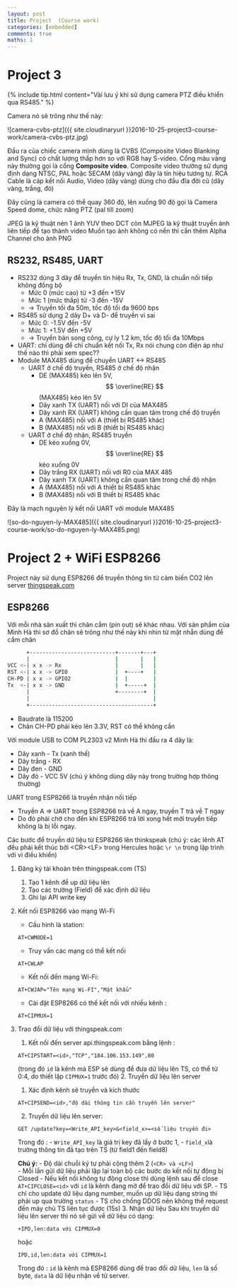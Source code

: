 ```yaml
---
layout: post
title: Project  (Course work)
categories: [embedded]
comments: true
maths: 1
---
```


# Project 3

{% include tip.html content="Vài lưu ý khi sử dụng camera PTZ điều khiển qua RS485." %}
 

Camera nó sẽ trông như thế này: 

![camera-cvbs-ptz]({{ site.cloudinaryurl }}2016-10-25-project3-course-work/camera-cvbs-ptz.jpg)

Đầu ra của chiếc camera mình dùng là CVBS (Composite Video Blanking and Sync) có chất lượng thấp hơn so với RGB hay S-video. Cổng màu vàng này thường gọi là cổng **Composite video**. Composite video thường sử dụng định dạng NTSC, PAL hoặc SECAM (dây vàng) đây là tín hiệu tương tự.
RCA Cable là cáp kết nối Audio, Video (dây vàng) dùng cho đầu đĩa đời cũ (dây vàng, trắng, đỏ)

Đây cũng là camera có thể quay 360 độ, lên xuống 90 độ gọi là Camera Speed dome, chức năng PTZ (pal till zoom)


JPEG là kỹ thuật nén 1 ảnh YUV theo DCT còn MJPEG là kỹ thuật truyền ảnh liên tiếp để tạo thành video
Muốn tạo ảnh không có nền thì cần thêm Alpha Channel cho ảnh PNG

## RS232, RS485, UART

- RS232 dùng 3 dây để truyền tín hiệu Rx, Tx, GND, là chuẩn nối tiếp không đồng bộ 
  - Mức 0 (mức cao) từ +3 đến +15V
  - Mức 1 (mức thấp) từ -3 đến -15V
  - -> Truyền tối đa 50m, tốc độ tối đa 9600 bps
- RS485 sử dụng 2 dây D+ và D- để truyền vi sai
  - Mức 0: -1.5V đến -5V
  - Mức 1: +1.5V đến +5V
  - -> Truyền bán song công, cự ly 1.2 km, tốc độ tối đa 10Mbps
- UART: chỉ dùng để chỉ chuẩn kết nối Tx, Rx nói chung còn điện áp như thế nào thì phải xem spec??
- Module MAX485 dùng để chuyển UART <-> RS485
  - UART ở chế độ truyền, RS485 ở chế độ nhận
    - DE (MAX485) kéo lên 5V, $$ \overline{RE} $$ (MAX485) kéo lên 5V
    - Dây xanh TX (UART) nối với DI của MAX485
    - Dây xanh RX (UART) không cần quan tâm trong chế độ truyền 
    - A (MAX485) nối với A (thiết bị RS485 khác)
    - B (MAX485) nối với B (thiết bị RS485 khác)
  - UART ở chế độ nhận, RS485 truyền
    - DE kéo xuống 0V, $$ \overline{RE} $$ kéo xuống 0V
    - Dây trắng RX (UART) nối với R0 của MAX 485
    - Dây xanh TX (UART) không cần quan tâm trong chế độ nhận
    - A (MAX485) nối với A thiết bị RS485 khác
    - B (MAX485) nối với B thiết bị RS485 khác


Đây là mạch nguyên lý kết nối UART với module MAX485

  ![so-do-nguyen-ly-MAX485]({{ site.cloudinaryurl }}2016-10-25-project3-course-work/so-do-nguyen-ly-MAX485.png)

# Project 2 + WiFi ESP8266

Project này sử dụng ESP8266 để truyền thông tin từ cảm biến CO2 lên server [thingspeak.com](https://thingspeak.com/) 

## ESP8266
Với mỗi nhà sản xuất thì chân cắm (pin out) sẽ khác nhau. Với sản phẩm của Minh Hà thì sơ đồ chân sẽ trông như thế này khi nhìn từ mặt nhẵn dùng để cắm chân
```bash
      +---------------------------+-------+---+
      |                           |       |   |
VCC <-| x x -> Rx                 |       |   |
RST <-| x x -> GPIO               |  +----+   |
CH-PD | x x -> GPIO2              |  |        |
Tx  <-| x x -> GND                |  +-----+  |
      |                           +--------+  |
      |                                       |
      +---------------------------------------+

```

- Baudrate là 115200
- Chân CH-PD phải kéo lên 3.3V, RST có thể không cần

Với module USB to COM PL2303 v2 Minh Hà thì đầu ra 4 dây là: 

- Dây xanh - Tx (xanh thế)
- Dây trắng - RX
- Dây đen - GND
- Dây đỏ - VCC 5V (chú ý không dùng dây này trong trường hợp thông thường)

UART trong ESP8266 là truyền nhận nối tiếp

- Truyền A => UART trong ESP8266 trả về A ngay, truyền T trả về T ngay
- Do đó phải chờ cho đến khi ESP8266 trả lời xong hết mới truyền tiếp không là bị lỗi ngay.

Các bước để truyền dữ liệu từ ESP8266 lên thinkspeak (chú ý: các lênh AT đều phải kết thúc bởi \<CR\>\<LF\> trong Hercules hoặc `\r \n` trong lập trình với vi điều khiển)

1. Đăng ký tài khoản trên thingspeak.com (TS)
   1. Tạo 1 kênh để up dữ liệu lên
   2. Tạo các trường (Field) để xác định dữ liệu
   3. Ghi lại API write key
2. Kết nối ESP8266 vào mạng Wi-Fi
   - Cấu hình là station: 
   ```
   AT+CWMODE=1
   ```
   - Truy vấn các mạng có thể kết nối 
   ```
   AT+CWLAP
   ```
   - Kết nối đến mạng Wi-Fi: 
   ```
   AT+CWJAP="Tên mạng Wi-FI","Mật khẩu"
   ```
   - Cài đặt ESP8266 có thể kết nối với nhiều kênh : 
   ```
   AT+CIPMUX=1
   ```
3. Trao đổi dữ liệu với thingspeak.com
   1. Kết nối đến server api.thingspeak.com bằng lệnh : 
   ```
   AT+CIPSTART=<id>,"TCP","184.106.153.149",80
   ```
   (trong đó `id` là kênh mà ESP sẽ dùng để đưa dữ liệu lên TS, có thể từ 0:4, do thiết lập `CIPMUX=1` trước đó)
   2. Truyền dữ liệu lên server
      1. Xác định kênh sẽ truyền và kích thước 
      ```
      AT+CIPSEND=<id>,"độ dài thông tin cần truyền lên server"
      ```
      2. Truyền dữ liệu lên server: 
      ```
      GET /update?key=<Write_API_key>&<field_x>=<số liệu truyền đi>
      ``` 
      Trong đó : 
        - `Write_API_key` là giá trị key đã lấy ở bước 1, 
        - `field_x`là trường thông tin đã tạo trên TS (từ field1 đến field8) <br>
        
      **Chú ý:** 
        - Độ dài chuỗi ký tự phải cộng thêm 2 (`<CR> và <LF>`)  
        - Mỗi lần gửi dữ liệu phải lặp lại toàn bộ các bước do kết nối tự động bị Closed
        - Nếu kết nối không tự động close thì dùng lệnh sau để close `AT+CIPCLOSE=<id>` với `id` là kênh đang mở để trao đổi dữ liệu với SP. 
        - TS chỉ cho update dữ liệu dạng number, muốn up dữ liệu dạng string thì phải up qua trường `status` 
        - TS cho chống DDOS nên không thể request đến máy chủ TS liên tục được (15s)
   3. Nhận dữ liệu 
      Sau khi truyền dữ liệu lên server thì nó sẽ gửi về dữ liệu có dạng: 
      ```
      +IPD,len:data với CIPMUX=0
      ``` 
      hoặc
      ```
      IPD,id,len:data với CIPMUX=1
      ```
      Trong đó : `id` là kênh mà ESP8266 dùng để trao đổi dữ liệu, `len` là số byte, `data` là dữ liệu nhận về từ server.
